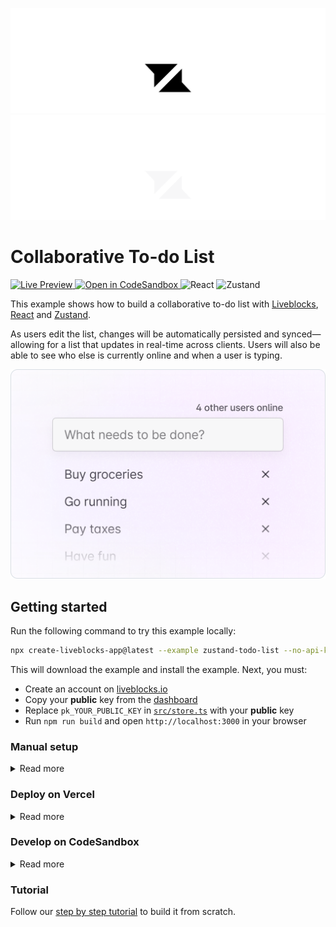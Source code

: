 <p align="center">
  <a href="https://liveblocks.io#gh-light-mode-only">
    <img src="https://raw.githubusercontent.com/liveblocks/liveblocks/main/.github/assets/header-light.svg" alt="Liveblocks" />
  </a>
  <a href="https://liveblocks.io#gh-dark-mode-only">
    <img src="https://raw.githubusercontent.com/liveblocks/liveblocks/main/.github/assets/header-dark.svg" alt="Liveblocks" />
  </a>
</p>

# Collaborative To-do List

<p>
  <a href="https://liveblocks.io/examples/collaborative-todo-list/zustand/preview">
    <img src="https://img.shields.io/badge/live%20preview-message?style=flat&logo=data:image/svg+xml;base64,PHN2ZyB2aWV3Qm94PSIwIDAgMjQgMjQiIHhtbG5zPSJodHRwOi8vd3d3LnczLm9yZy8yMDAwL3N2ZyI+PHBhdGggZD0iTTE2Ljg0OSA0Ljc1SDBsNC44NDggNS4wNzV2Ny4wMDhsMTItMTIuMDgzWk03LjE1IDE5LjI1SDI0bC00Ljg0OS01LjA3NVY3LjE2N2wtMTIgMTIuMDgzWiIgZmlsbD0iI2ZmZiIvPjwvc3ZnPg==&color=333" alt="Live Preview" />
  </a>
  <a href="https://codesandbox.io/s/github/liveblocks/liveblocks/tree/main/examples/zustand-todo-list">
    <img src="https://img.shields.io/badge/open%20in%20codesandbox-message?style=flat&logo=codesandbox&color=333&logoColor=fff" alt="Open in CodeSandbox" />
  </a>
  <img src="https://img.shields.io/badge/react-message?style=flat&logo=react&color=0bd&logoColor=fff" alt="React" />
  <img src="https://img.shields.io/badge/zustand-message?style=flat&color=e47" alt="Zustand" />
</p>

This example shows how to build a collaborative to-do list with [Liveblocks](https://liveblocks.io), [React](https://reactjs.org/) and [Zustand](https://github.com/pmndrs/zustand).

As users edit the list, changes will be automatically persisted and synced—allowing for a list that updates in real-time across clients. Users will also be able to see who else is currently online and when a user is typing.

<img src="https://raw.githubusercontent.com/liveblocks/liveblocks/main/.github/assets/examples/todo-list.png" width="536" alt="Collaborative To-do List" />

## Getting started

Run the following command to try this example locally:

```bash
npx create-liveblocks-app@latest --example zustand-todo-list --no-api-key --no-vercel
```

This will download the example and install the example. Next, you must:

- Create an account on [liveblocks.io](https://liveblocks.io/dashboard)
- Copy your **public** key from the [dashboard](https://liveblocks.io/dashboard/apikeys)
- Replace `pk_YOUR_PUBLIC_KEY` in [`src/store.ts`](./src/store.ts) with your **public** key
- Run `npm run build` and open `http://localhost:3000` in your browser

### Manual setup

<details><summary>Read more</summary>

<p></p>

Alternatively, you can set up your project manually:

- Install all dependencies with `npm install`
- Create an account on [liveblocks.io](https://liveblocks.io/dashboard)
- Copy your **public** key from the [dashboard](https://liveblocks.io/dashboard/apikeys)
- Replace `pk_YOUR_PUBLIC_KEY` in [`src/store.ts`](./src/store.ts) with your **public** key
- Run `npm run build` and open `http://localhost:3000` in your browser

</details>

### Deploy on Vercel

<details><summary>Read more</summary>

<p></p>

To both deploy on [Vercel](https://vercel.com), and run the example locally, use the following command:

```bash
npx create-liveblocks-app@latest --example zustand-todo-list --vercel
```

This will download the example and ask permission to open your browser, enabling you to deploy to Vercel. Next, you must:

- Create an account on [liveblocks.io](https://liveblocks.io/dashboard)
- Copy your **public** key from the [dashboard](https://liveblocks.io/dashboard/apikeys)
- Replace `pk_YOUR_PUBLIC_KEY` in [`src/store.ts`](./src/store.ts) with your **public** key
- Push a commit to update the Vercel demo with the key
- Run `npm run build` and open `http://localhost:3000` in your browser

</details>

### Develop on CodeSandbox

<details><summary>Read more</summary>

<p></p>

After forking [this example](https://codesandbox.io/s/github/liveblocks/liveblocks/tree/main/examples/zustand-todo-list) on CodeSandbox, create the `pk_YOUR_PUBLIC_KEY` environment variable as a [public](https://codesandbox.io/docs/secrets).

</details>

### Tutorial

Follow our [step by step tutorial](https://liveblocks.io/docs/tutorials/collaborative-to-do-list/react-zustand) to build it from scratch.
